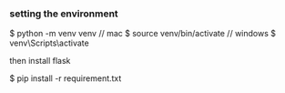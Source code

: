 ### setting the environment
$ python -m venv venv
// mac
$ source venv/bin/activate
// windows
$ venv\Scripts\activate

then install flask 

$ pip install -r requirement.txt